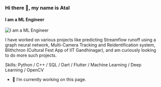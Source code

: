 ### Hi there 👋, my name is Atal
#### I am a ML Engineer
![I am a ML Engineer](https://github.com/AtalGupta/AtalGupta/blob/main/REAADME.png)

I have worked on various projects like predicting Streamflow runoff using a graph neural network, Multi-Camera Tracking and Reidentification system, Blithchron (Cultural Fest App of IIT Gandhinagar), and am curiously looking to do more such projects.

Skills: Python / C++ / SQL / Dart / Flutter / Machine Learning / Deep Learning / OpenCV 

- 🔭 I’m currently working on this page.
